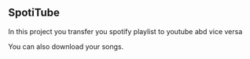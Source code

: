 ## SpotiTube

In this project you transfer you spotify playlist to youtube abd vice versa

You can also download your songs.